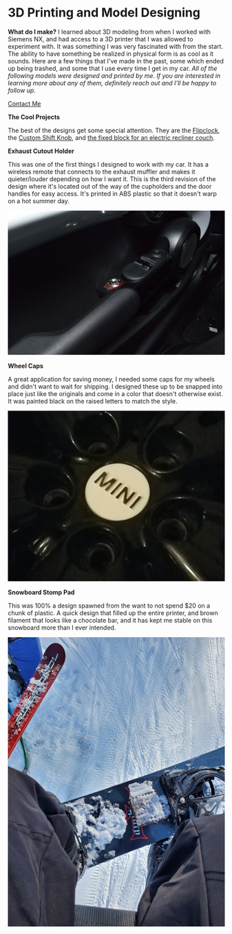 # 3D Printing and Model Designing

**What do I make?** I learned about 3D modeling from when I worked with Siemens NX, and had access to a 3D printer that I was allowed to experiment with. It was something I was very fascinated with from the start. The ability to have something be realized in physical form is as cool as it sounds. Here are a few things that I've made in the past, some which ended up being trashed, and some that I use every time I get in my car. _All of the following models were designed and printed by me. If you are interested in learning more about any of them, definitely reach out and I'll be happy to follow up._

[Contact Me](mailto:contact@thomasjbarlow.com)

**The Cool Projects**

The best of the designs get some special attention. They are the [Flipclock](/flip_clock), the [Custom Shift Knob](/shift_knob), and [the fixed block for an electric recliner couch](/couch_recliner_fix).


**Exhaust Cutout Holder**

This was one of the first things I designed to work with my car. It has a wireless remote that connects to the exhaust muffler and makes it quieter/louder depending on how I want it. This is the third revision of the design where it's located out of the way of the cupholders and the door handles for easy access. It's printed in ABS plastic so that it doesn't warp on a hot summer day.

<img src="images/3dprints/JCW_V3_1.JPG?raw=true"/>


**Wheel Caps**

A great application for saving money, I needed some caps for my wheels and didn't want to wait for shipping. I designed these up to be snapped into place just like the originals and come in a color that doesn't otherwise exist. It was painted black on the raised letters to match the style. 

<img src="images/3dprints/wheel_cap.png?raw=true"/>

**Snowboard Stomp Pad**

This was 100% a design spawned from the want to not spend $20 on a chunk of plastic. A quick design that filled up the entire printer, and brown filament that looks like a chocolate bar, and it has kept me stable on this snowboard more than I ever intended.

<img src="images/3dprints/stomp_pad.jpg?raw=true"/>